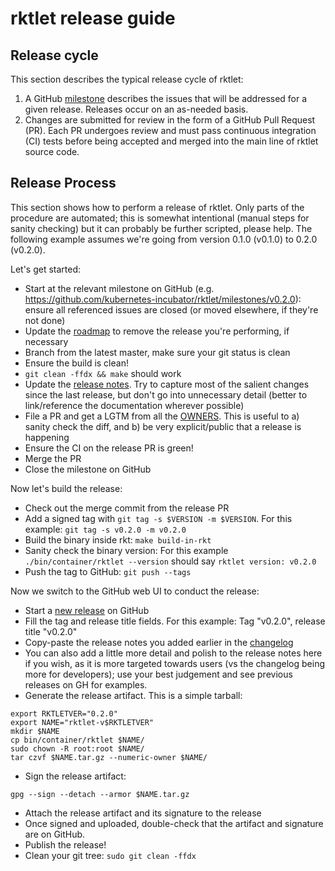 # rktlet release guide

## Release cycle

This section describes the typical release cycle of rktlet:

1. A GitHub [milestone](https://github.com/kubernetes-incubator/rktlet/milestones) describes the issues that will be addressed for a given release. Releases occur on an as-needed basis.
2. Changes are submitted for review in the form of a GitHub Pull Request (PR). Each PR undergoes review and must pass continuous integration (CI) tests before being accepted and merged into the main line of rktlet source code.

## Release Process

This section shows how to perform a release of rktlet. Only parts of the procedure are automated; this is somewhat intentional (manual steps for sanity checking) but it can probably be further scripted, please help. The following example assumes we're going from version 0.1.0 (v0.1.0) to 0.2.0 (v0.2.0).

Let's get started:

* Start at the relevant milestone on GitHub (e.g. https://github.com/kubernetes-incubator/rktlet/milestones/v0.2.0): ensure all referenced issues are closed (or moved elsewhere, if they're not done)
* Update the [roadmap](ROADMAP.md) to remove the release you're performing, if necessary
* Branch from the latest master, make sure your git status is clean
* Ensure the build is clean!
 * `git clean -ffdx && make` should work
* Update the [release notes](CHANGELOG.md). Try to capture most of the salient changes since the last release, but don't go into unnecessary detail (better to link/reference the documentation wherever possible)
* File a PR and get a LGTM from all the [OWNERS](OWNERS). This is useful to a) sanity check the diff, and b) be very explicit/public that a release is happening
* Ensure the CI on the release PR is green!
* Merge the PR
* Close the milestone on GitHub

Now let's build the release:

* Check out the merge commit from the release PR
* Add a signed tag with `git tag -s $VERSION -m $VERSION`. For this example: `git tag -s v0.2.0 -m v0.2.0`
* Build the binary inside rkt: `make build-in-rkt`
* Sanity check the binary version: For this example `./bin/container/rktlet --version` should say `rktlet version: v0.2.0`
* Push the tag to GitHub: `git push --tags`

Now we switch to the GitHub web UI to conduct the release:

* Start a [new release](https://github.com/kubernetes-incubator/rktlet/releases/new) on GitHub
* Fill the tag and release title fields. For this example: Tag "v0.2.0", release title "v0.2.0"
* Copy-paste the release notes you added earlier in the [changelog](CHANGELOG.md)
* You can also add a little more detail and polish to the release notes here if you wish, as it is more targeted towards users (vs the changelog being more for developers); use your best judgement and see previous releases on GH for examples.
* Generate the release artifact. This is a simple tarball:

```
export RKTLETVER="0.2.0"
export NAME="rktlet-v$RKTLETVER"
mkdir $NAME
cp bin/container/rktlet $NAME/
sudo chown -R root:root $NAME/
tar czvf $NAME.tar.gz --numeric-owner $NAME/
```

* Sign the release artifact:

```
gpg --sign --detach --armor $NAME.tar.gz
```

* Attach the release artifact and its signature to the release
* Once signed and uploaded, double-check that the artifact and signature are on GitHub.
* Publish the release!
* Clean your git tree: `sudo git clean -ffdx`

